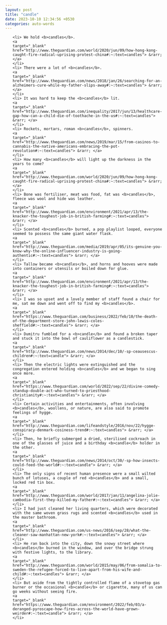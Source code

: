 ```yaml
---
layout: post
title: "candle"
date: 2023-10-10 12:34:56 +0530
categories: auto-words
---
```

<ol>

    <li> We hold <b>candles</b>.
    <a 
    target="_blank" 
    href="http://www.theguardian.com/world/2020/jun/09/how-hong-kong-caught-fire-radical-uprising-protest-china#:~:text=candles"> &rarr; </a>
    </li>
    <li> There were a lot of <b>candles</b>.
    <a 
    target="_blank" 
    href="http://www.theguardian.com/news/2018/jan/26/searching-for-an-alzheimers-cure-while-my-father-slips-away#:~:text=candles"> &rarr; </a>
    </li>
    <li> It was hard to keep the <b>candles</b> lit.
    <a 
    target="_blank" 
    href="http://www.theguardian.com/inequality/2017/jun/13/healthcare-gap-how-can-a-child-die-of-toothache-in-the-us#:~:text=candles"> &rarr; </a>
    </li>
    <li> Rockets, mortars, roman <b>candles</b>, spinners.
    <a 
    target="_blank" 
    href="http://www.theguardian.com/news/2019/mar/15/from-casinos-to-cannabis-the-native-americans-embracing-the-pot-revolution#:~:text=candles"> &rarr; </a>
    </li>
    <li> How many <b>candles</b> will light up the darkness in the years to come?
    <a 
    target="_blank" 
    href="http://www.theguardian.com/world/2020/jun/09/how-hong-kong-caught-fire-radical-uprising-protest-china#:~:text=candles"> &rarr; </a>
    </li>
    <li> Bone was fertiliser, meat was food, fat was <b>candles</b>, fleece was wool and hide was leather.
    <a 
    target="_blank" 
    href="http://www.theguardian.com/environment/2021/apr/13/the-knacker-the-toughest-job-in-british-farming#:~:text=candles"> &rarr; </a>
    </li>
    <li> Scented <b>candles</b> burned, a pop playlist looped, everyone seemed to possess the same giant water flask.
    <a 
    target="_blank" 
    href="http://www.theguardian.com/media/2019/apr/05/its-genuine-you-know-why-the-online-influencer-industry-is-going-authentic#:~:text=candles"> &rarr; </a>
    </li>
    <li> Tallow became <b>candles</b>, and horns and hooves were made into containers or utensils or boiled down for glue.
    <a 
    target="_blank" 
    href="http://www.theguardian.com/environment/2021/apr/13/the-knacker-the-toughest-job-in-british-farming#:~:text=candles"> &rarr; </a>
    </li>
    <li> I was so upset and a lovely member of staff found a chair for me, sat me down and went off to find my <b>candles</b>.
    <a 
    target="_blank" 
    href="https://www.theguardian.com/business/2022/feb/10/the-death-of-the-department-store-john-lewis-coles-sheffield#:~:text=candles"> &rarr; </a>
    </li>
    <li> Dumitru fumbled for a <b>candle</b> and found a broken taper and stuck it into the bowl of cauliflower as a candlestick.
    <a 
    target="_blank" 
    href="http://www.theguardian.com/news/2014/dec/10/-sp-ceausescus-children#:~:text=candle"> &rarr; </a>
    </li>
    <li> Then the electric lights were extinguished and the congregation entered holding <b>candles</b> and we began to sing once more.
    <a 
    target="_blank" 
    href="https://www.theguardian.com/world/2022/sep/22/divine-comedy-standup-double-act-who-turned-to-priesthood-christianity#:~:text=candles"> &rarr; </a>
    </li>
    <li> Certain activities and entertainments, often involving <b>candles</b>, woollens, or nature, are also said to promote feelings of hygge.
    <a 
    target="_blank" 
    href="http://www.theguardian.com/lifeandstyle/2016/nov/22/hygge-conspiracy-denmark-cosiness-trend#:~:text=candles"> &rarr; </a>
    </li>
    <li> Then, he briefly submerged a dried, sterilised cockroach in one of the glasses of juice and a birthday <b>candle</b> holder in the other.
    <a 
    target="_blank" 
    href="http://www.theguardian.com/news/2014/oct/30/-sp-how-insects-could-feed-the-world#:~:text=candle"> &rarr; </a>
    </li>
    <li> The only signs of recent human presence were a small wilted bunch of lotuses, a couple of red <b>candles</b> and a small, locked red tin box.
    <a 
    target="_blank" 
    href="http://www.theguardian.com/world/2017/jan/11/angelina-jolie-cambodia-first-they-killed-my-father#:~:text=candles"> &rarr; </a>
    </li>
    <li> I had just cleaned her living quarters, which were decorated with the same woven grass rugs and scented <b>candles</b> used in the master bathroom.
    <a 
    target="_blank" 
    href="http://www.theguardian.com/us-news/2016/sep/28/what-the-cleaner-saw-manhattan-new-york#:~:text=candles"> &rarr; </a>
    </li>
    <li> He ran back into the city, down the snowy street where <b>candles</b> burned in the window, and over the bridge strung with festive lights, to the library.
    <a 
    target="_blank" 
    href="http://www.theguardian.com/world/2015/may/06/from-somalia-to-sweden-the-refugee-forced-to-live-apart-from-his-wife-and-child#:~:text=candles"> &rarr; </a>
    </li>
    <li> But aside from the tightly controlled flame of a stovetop gas burner or the occasional <b>candle</b> or cigarette, many of us can go weeks without seeing fire.
    <a 
    target="_blank" 
    href="https://www.theguardian.com/environment/2022/feb/03/a-deranged-pyroscape-how-fires-across-the-world-have-grown-weirder#:~:text=candle"> &rarr; </a>
    </li>